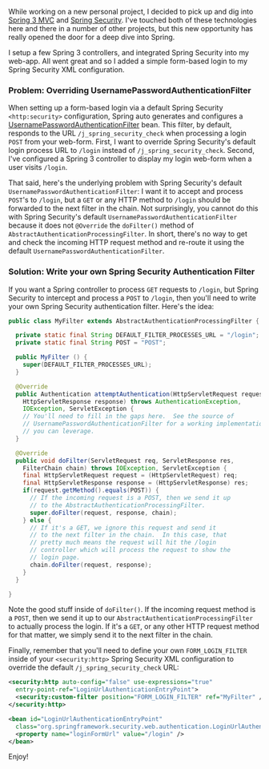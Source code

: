 While working on a new personal project, I decided to pick up and dig into [Spring 3 MVC](http://static.springsource.org/spring/docs/3.0.x/spring-framework-reference/htmlsingle/spring-framework-reference.html) and [Spring Security](http://projects.spring.io/spring-security/).  I've touched both of these technologies here and there in a number of other projects, but this new opportunity has really opened the door for a deep dive into Spring.

I setup a few Spring 3 controllers, and integrated Spring Security into my web-app.  All went great and so I added a simple form-based login to my Spring Security XML configuration.

### Problem: Overriding UsernamePasswordAuthenticationFilter

When setting up a form-based login via a default Spring Security `<http:security>` configuration, Spring auto generates and configures a [UsernamePasswordAuthenticationFilter](http://static.springsource.org/spring-security/site/docs/3.0.x/apidocs/org/springframework/security/web/authentication/UsernamePasswordAuthenticationFilter.html) bean.  This filter, by default, responds to the URL `/j_spring_security_check` when processing a login `POST` from your web-form.  First, I want to override Spring Security's default login process URL to `/login` instead of `/j_spring_security_check`.  Second, I've configured a Spring 3 controller to display my login web-form when a user visits `/login`.

That said, here's the underlying problem with Spring Security's default `UsernamePasswordAuthenticationFilter`: I want it to accept and process `POST`'s to `/login`, but a `GET` or any HTTP method to `/login` should be forwarded to the next filter in the chain.  Not surprisingly, you cannot do this with Spring Security's default `UsernamePasswordAuthenticationFilter` because it does not `@Override` the `doFilter()` method of `AbstractAuthenticationProcessingFilter`.  In short, there's no way to get and check the incoming HTTP request method and re-route it using the default `UsernamePasswordAuthenticationFilter`.

### Solution: Write your own Spring Security Authentication Filter

If you want a Spring controller to process `GET` requests to `/login`, but Spring Security to intercept and process a `POST` to `/login`, then you'll need to write your own Spring Security authentication filter.  Here's the idea:

```java
public class MyFilter extends AbstractAuthenticationProcessingFilter {

  private static final String DEFAULT_FILTER_PROCESSES_URL = "/login";
  private static final String POST = "POST";

  public MyFilter () {
    super(DEFAULT_FILTER_PROCESSES_URL);
  }

  @Override
  public Authentication attemptAuthentication(HttpServletRequest request,
    HttpServletResponse response) throws AuthenticationException,
    IOException, ServletException {
    // You'll need to fill in the gaps here.  See the source of
    // UsernamePasswordAuthenticationFilter for a working implementation
    // you can leverage.
  }

  @Override
  public void doFilter(ServletRequest req, ServletResponse res,
    FilterChain chain) throws IOException, ServletException {
    final HttpServletRequest request = (HttpServletRequest) req;
    final HttpServletResponse response = (HttpServletResponse) res;
    if(request.getMethod().equals(POST)) {
      // If the incoming request is a POST, then we send it up
      // to the AbstractAuthenticationProcessingFilter.
      super.doFilter(request, response, chain);
    } else {
      // If it's a GET, we ignore this request and send it
      // to the next filter in the chain.  In this case, that
      // pretty much means the request will hit the /login
      // controller which will process the request to show the
      // login page.
      chain.doFilter(request, response);
    }
  }

}
```

Note the good stuff inside of `doFilter()`.  If the incoming request method is a `POST`, then we send it up to our `AbstractAuthenticationProcessingFilter` to actually process the login.  If it's a `GET`, or any other HTTP request method for that matter, we simply send it to the next filter in the chain.

Finally, remember that you'll need to define your own `FORM_LOGIN_FILTER` inside of your `<security:http>` Spring Security XML configuration to override the default `/j_spring_security_check` URL:

```xml
<security:http auto-config="false" use-expressions="true"
  entry-point-ref="LoginUrlAuthenticationEntryPoint">
  <security:custom-filter position="FORM_LOGIN_FILTER" ref="MyFilter" />
</security:http>

<bean id="LoginUrlAuthenticationEntryPoint"
  class="org.springframework.security.web.authentication.LoginUrlAuthenticationEntryPoint">
  <property name="loginFormUrl" value="/login" />
</bean>
```

Enjoy!

<!--- tags: spring, java, http -->